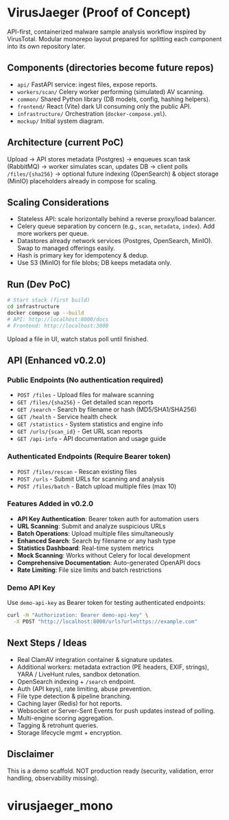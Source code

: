 # VirusJaeger (Proof of Concept)

API-first, containerized malware sample analysis workflow inspired by VirusTotal. Modular monorepo layout prepared for splitting each component into its own repository later.

## Components (directories become future repos)
- `api/` FastAPI service: ingest files, expose reports.
- `workers/scan/` Celery worker performing (simulated) AV scanning.
- `common/` Shared Python library (DB models, config, hashing helpers).
- `frontend/` React (Vite) dark UI consuming only the public API.
- `infrastructure/` Orchestration (`docker-compose.yml`).
- `mockup/` Initial system diagram.

## Architecture (current PoC)
Upload -> API stores metadata (Postgres) -> enqueues scan task (RabbitMQ) -> worker simulates scan, updates DB -> client polls `/files/{sha256}` -> optional future indexing (OpenSearch) & object storage (MinIO) placeholders already in compose for scaling.

## Scaling Considerations
- Stateless API: scale horizontally behind a reverse proxy/load balancer.
- Celery queue separation by concern (e.g., `scan`, `metadata`, `index`). Add more workers per queue.
- Datastores already network services (Postgres, OpenSearch, MinIO). Swap to managed offerings easily.
- Hash is primary key for idempotency & dedup.
- Use S3 (MinIO) for file blobs; DB keeps metadata only.

## Run (Dev PoC)
```bash
# Start stack (first build)
cd infrastructure
docker compose up --build
# API: http://localhost:8000/docs
# Frontend: http://localhost:3000
```
Upload a file in UI, watch status poll until finished.

## API (Enhanced v0.2.0)

### Public Endpoints (No authentication required)
- `POST /files` - Upload files for malware scanning
- `GET /files/{sha256}` - Get detailed scan reports
- `GET /search` - Search by filename or hash (MD5/SHA1/SHA256)
- `GET /health` - Service health check
- `GET /statistics` - System statistics and engine info
- `GET /urls/{scan_id}` - Get URL scan reports
- `GET /api-info` - API documentation and usage guide

### Authenticated Endpoints (Require Bearer token)
- `POST /files/rescan` - Rescan existing files
- `POST /urls` - Submit URLs for scanning and analysis
- `POST /files/batch` - Batch upload multiple files (max 10)

### Features Added in v0.2.0
- **API Key Authentication**: Bearer token auth for automation users
- **URL Scanning**: Submit and analyze suspicious URLs
- **Batch Operations**: Upload multiple files simultaneously  
- **Enhanced Search**: Search by filename or any hash type
- **Statistics Dashboard**: Real-time system metrics
- **Mock Scanning**: Works without Celery for local development
- **Comprehensive Documentation**: Auto-generated OpenAPI docs
- **Rate Limiting**: File size limits and batch restrictions

### Demo API Key
Use `demo-api-key` as Bearer token for testing authenticated endpoints:
```bash
curl -H "Authorization: Bearer demo-api-key" \
  -X POST "http://localhost:8000/urls?url=https://example.com"
```

## Next Steps / Ideas
- Real ClamAV integration container & signature updates.
- Additional workers: metadata extraction (PE headers, EXIF, strings), YARA / LiveHunt rules, sandbox detonation.
- OpenSearch indexing + `/search` endpoint.
- Auth (API keys), rate limiting, abuse prevention.
- File type detection & pipeline branching.
- Caching layer (Redis) for hot reports.
- Websocket or Server-Sent Events for push updates instead of polling.
- Multi-engine scoring aggregation.
- Tagging & retrohunt queries.
- Storage lifecycle mgmt + encryption.

## Disclaimer
This is a demo scaffold. NOT production ready (security, validation, error handling, observability missing).
# virusjaeger_mono
